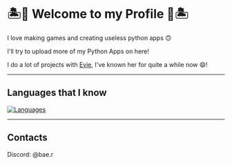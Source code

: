 # 🏝🐻 Welcome to my Profile 🐻🏝

I love making games and creating useless python apps 🙃

I'll try to upload more of my Python Apps on here!

I do a lot of projects with [Evie](https://github.com/EvieDoesStuff), I've known her for quite a while now 😄!

<hr>

## Languages that I know
[![Languages](https://skillicons.dev/icons?i=js,html,css,py,cs,java,raspberrypi,mysql,sqlite)](https://skillicons.dev)

<hr>

## Contacts
Discord: @bae.r


<!--
**Bear-ium/Bear-ium** is a ✨ _special_ ✨ repository because its `README.md` (this file) appears on your GitHub profile.

Here are some ideas to get you started:

- 🔭 I’m currently working on ...
- 🌱 I’m currently learning ...
- 👯 I’m looking to collaborate on ...
- 🤔 I’m looking for help with ...
- 💬 Ask me about ...
- 📫 How to reach me: ...
- 😄 Pronouns: ...
- ⚡ Fun fact: ...
-->
